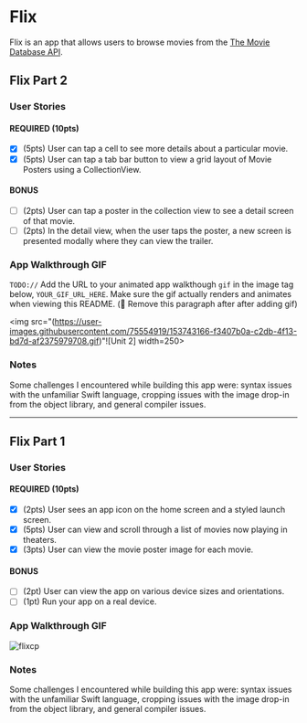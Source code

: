# Flix

Flix is an app that allows users to browse movies from the [The Movie Database API](http://docs.themoviedb.apiary.io/#).

## Flix Part 2

### User Stories

#### REQUIRED (10pts)
- [x] (5pts) User can tap a cell to see more details about a particular movie.
- [x] (5pts) User can tap a tab bar button to view a grid layout of Movie Posters using a CollectionView.

#### BONUS
- [ ] (2pts) User can tap a poster in the collection view to see a detail screen of that movie.
- [ ] (2pts) In the detail view, when the user taps the poster, a new screen is presented modally where they can view the trailer.

### App Walkthrough GIF
`TODO://` Add the URL to your animated app walkthough `gif` in the image tag below, `YOUR_GIF_URL_HERE`. Make sure the gif actually renders and animates when viewing this README. (🚫 Remove this paragraph after after adding gif)

<img src="(https://user-images.githubusercontent.com/75554919/153743166-f3407b0a-c2db-4f13-bd7d-af2375979708.gif)"![Unit 2]
 width=250><br>

### Notes
Some challenges I encountered while building this app were: syntax issues with the unfamiliar Swift language, cropping issues with the image drop-in from the object library, and general compiler issues.

---

## Flix Part 1

### User Stories

#### REQUIRED (10pts)
- [x] (2pts) User sees an app icon on the home screen and a styled launch screen.
- [x] (5pts) User can view and scroll through a list of movies now playing in theaters.
- [x] (3pts) User can view the movie poster image for each movie.

#### BONUS
- [ ] (2pt) User can view the app on various device sizes and orientations.
- [ ] (1pt) Run your app on a real device.

### App Walkthrough GIF
![flixcp](https://user-images.githubusercontent.com/75554919/151689082-b8c5c5d8-6b1f-4978-870b-a4c19788d7a1.gif)




### Notes
Some challenges I encountered while building this app were: syntax issues with the unfamiliar Swift language, cropping issues with the image drop-in from the object library, and general compiler issues.
